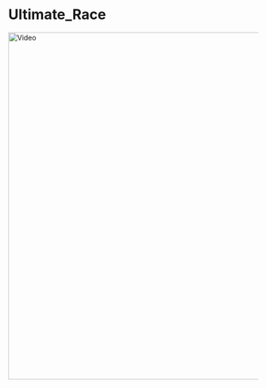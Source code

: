 # Ultimate_Race

<img src="https://github.com/Craigshakesphere-Makinde/Ultimate_Race/blob/main/ezgif.com-video-to-gif%20(1).gif" alt="Video" width="700">